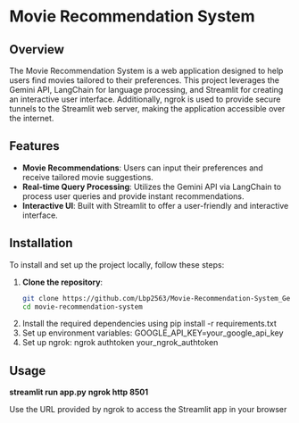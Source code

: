 # Movie Recommendation System

## Overview

The Movie Recommendation System is a web application designed to help users find movies tailored to their preferences. This project leverages the Gemini API, LangChain for language processing, and Streamlit for creating an interactive user interface. Additionally, ngrok is used to provide secure tunnels to the Streamlit web server, making the application accessible over the internet.

## Features

- **Movie Recommendations**: Users can input their preferences and receive tailored movie suggestions.
- **Real-time Query Processing**: Utilizes the Gemini API via LangChain to process user queries and provide instant recommendations.
- **Interactive UI**: Built with Streamlit to offer a user-friendly and interactive interface.

## Installation

To install and set up the project locally, follow these steps:

1. **Clone the repository**:
   ```bash
   git clone https://github.com/Lbp2563/Movie-Recommendation-System_Gemini_LangChain.git
   cd movie-recommendation-system
2.
   Install the required dependencies using pip install -r requirements.txt
3. Set up environment variables:
   GOOGLE_API_KEY=your_google_api_key
4. Set up ngrok:
   ngrok authtoken your_ngrok_authtoken

## Usage

**streamlit run app.py**
**ngrok http 8501**

Use the URL provided by ngrok to access the Streamlit app in your browser
